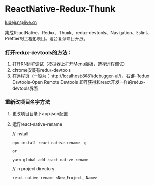 # ReactNative-Redux-Thunk
ludejun@live.cn

集成ReactNative、Redux、Thunk、redux-devtools、Navigation、Eslint、Prettier的工程化项目。适合复杂项目开展。

### 打开redux-devtools的方法：
1. 打开RN远程调试（模拟器上打开Menu面板，选择远程调试）
2. chrome安装有redux-devtools
3. 在远程页（一般为：http://localhost:8081/debugger-ui/），右键-Redux Devtools-Open Remote Devtools
即可获得和react开发一样的redux-devtools界面

### 重新改项目名字方法

1. 更改项目目录下app.json配置
2. 运行react-native-rename

    // install

       npm install react-native-rename -g
       
       or 
       
       yarn global add react-native-rename
    
    // in project directory
    
       react-native-rename <New_Project_ Name>
